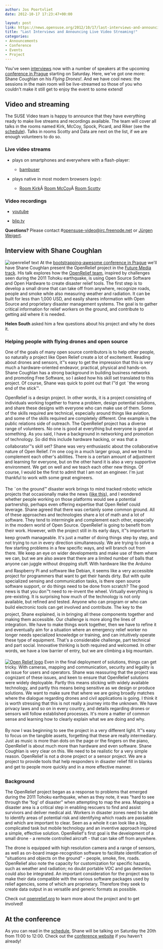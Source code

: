 ```yaml
---
author: Jos Poortvliet
date: 2012-10-17 17:23:47+00:00

layout: post
link: https://news.opensuse.org/2012/10/17/last-interviews-and-announcing-live-video-streaming/
title: "Last Interviews and Announcing Live Video Streaming!"
categories:
- Announcements
- Conference
- Events
- Project
---
```

You've seen [interviews](https://news.opensuse.org/2012/10/11/learn-more-about-open-next-week-in-prague/) now with a number of speakers at the upcoming [conference in Prague](http://conference.opensuse.org) starting on Saturday. Here, we've got one more: Shane Coughlan on his _Flying Drones!_. And we have cool news: the sessions in the main room will be live-streamed so those of you who couldn't make it still get to enjoy the event to some extend!<!-- more -->


## Video and streaming


The SUSE Video team is happy to announce that they have everything ready to make live streams and recordings available. The team will cover all talks in the rooms named Kirk, McCoy, Spock, Picard, and Riker (see the [schedule](http://bootstrapping-awesome.org/schedule/)). Talks in rooms Scotty and Data are next on the list, if we are enough volunteers to do so.


### Live video streams





	
  * plays on smartphones and everywhere with a flash-player:

	
    * [bambuser](http://bambuser.com/channel/opensusetv)






	
  * plays native in most modern browsers (ogv):

	
    * [Room Kirk](http://stream.masterssystems.com:8000/opensuse1.ogv)Â [Room McCoy](http://stream.masterssystems.com:8000/opensuse2.ogv)Â [Room Scotty](http://stream.masterssystems.com:8000/opensuse3.ogv)







### Video recordings





	
  * [youtube](http://youtube.com/user/opensusetv)

	
  * [blip.tv](http://blip.tv/opensuse)


**Questions?** Please contact #opensuse-video@irc.freenode.net or [Jürgen Weigert](http://en.opensuse.org/User:Jnweiger).


## Interview with Shane Coughlan


![openrelief text](http://openrelief.org/logo.jpg)
At the [bootstrapping-awesome conference in Prague](http://bootstrapping-awesome.org) we'll have Shane Coughlan present the OpenRelief project in the [Future Media track](http://bootstrapping-awesome.org/futuremedia). His talk explores how the [OpenRelief team](http://openrelief.org), inspired by challenges seen during the 2011 Tohoku earthquake, is using Open Source Software and Open Hardware to create disaster relief tools. The first step is to develop a small drone that can take off from anywhere, recognize roads, people and smoke while also measuring weather and radiation. It can be built for less than 1,000 USD, and easily shares information with Open Source and proprietary disaster management systems. The goal is to gather critical information for relief workers on the ground, and contribute to getting aid where it is needed.

**Helen South** asked him a few questions about his project and why he does it.


### Helping people with flying drones and open source 


One of the goals of many open source contributors is to help other people, so naturally a project like Open Relief create a lot of excitement.  Reading about drones and sensors, it™s easy to get the
impression that this is very much a hardware-oriented endeavor, practical, physical and hands-on. Shane Coughlan has a strong background in building business networks and promoting Free Software, so I asked how his skill set translated to this project. Of course, Shane was quick to point out that I™d got ˜the wrong end of the stick™.

OpenRelief is a design project. In other words, it is a project consisting of individuals working together to frame a problem, design potential solutions, and share these designs with everyone who can make use of them. Some of the skills required are technical, especially around things like aviation, and some of the skills required are completely different. One example is the public relations side of outreach. The OpenRelief project has a diverse range of volunteers. No one is good at everything but everyone is good at something. As you said, I have a background in networking and promotion of technology. So did this include hardware hacking, or was that a collaborator™s skill set? Shane was very enthusiastic about the collaborative nature of Open Relief.  I'm one cog in a much larger group, and we tend to complement each other's abilities. There is a certain amount of adjustment and learning for everyone, but on the other hand it is also a very supportive  environment. We get on well and we teach each other new things. Of course, I would be the first to admit that I am not an engineer. I'm just thankful to work with some great engineers.

The ˜on the ground™ disaster work brings to mind tracked robotic vehicle projects that occasionally make the news ([like this](http://web-japan.org/trends/09_sci-tech/sci100909.html)), and I wondered whether people working on those platforms would see a potential partnership, perhaps even offering expertise that Open Relief could leverage. Shane agreed that there was certainly some common ground. All of these approaches and technologies share a lot of math and a lot of software. They tend to intermingle and complement each other, especially in the modern world of Open Source. OpenRelief is going to benefit from their work. However, with the project still in its early days, it™s important to keep growth manageable.  It's just a matter of doing things step by step, and not trying to run in
every direction simultaneously. We are trying to solve a few starting problems in a few specific ways, and will branch out from there. We keep an eye on wider developments and make use of them where we can, but we are also aware that there are a limited number of balls that anyone can juggle without dropping stuff. With hardware like the Arduino and Raspberry Pi and software like Debian, it seems like a very accessible project for programmers that want to get their hands dirty. But with quite specialized sensing and communication tasks, is there open source software support, or do
things need to be done from scratch?  The good news is that you don™t need to re-invent the wheel. Virtually everything is pre-existing. It is surprising how much of the technology is not only available, but refined and tested. Anyone who can program or who can build electronic tools can get involved and contribute.  The key to the project, Shane explained, is in bringing all these components together and making them accessible. Our challenge is more along the lines of integration. We have to make things work together, then we have to refine it and eventually aim for a situation where an emergency relief worker no longer needs specialized knowledge or training, and can intuitively operate these type of equipment. That's a considerable challenge, part technical and part social. Innovative thinking is both required and welcomed. In other words, we have a low barrier of entry, but we are climbing a big mountain.

[![Open Relief logo](http://openrelief.org/logo2.jpg)](http://openrelief.org)
Even in the final deployment of solutions, things can get tricky. With cameras, mapping and communication, security and legality is an issue for users and operators.  Shane was reassuring that the project was cognizant of these issues, and keen to ensure that OpenRelief solutions were widely deployable.  Partly this means sticking with widely available technology, and partly this means being sensitive as we design or produce solutions. We want to make sure that where we are going broadly matches where the dialogue regarding drones and civil applications is going. I think it is worth stressing that this is not really a journey into the unknown. We have privacy laws and so on in every country, and details regarding drones or sensors will follow established processes. It's more a matter of common sense and learning how to clearly explain what we are doing and why.

By now I was beginning to see the project in a very different light. It™s easy to focus on the tangible assets, forgetting that these are really intermediary. Just as music is more than dots on the page or the fingers on the piano, OpenRelief is about much more than hardware and even software.  Shane Coughlan is very clear on this.   We need to be realistic for a very simple reason. OpenRelief is not a drone project or a sensor project. We are a project to provide tools that help responders in disaster relief fill in blanks and get to people more quickly and in a more effective manner.



### Background


The OpenRelief project began as a response to problems that emerged during the 2011 Tohoku earthquake, when as they note, it was "hard to see through the 'fog' of disaster" when attempting to map the area. Mapping a disaster area is a critical step in enabling rescuers to find and assist survivors and deliver medical aid. Workers in disaster zones need to be able to identify areas of potential risk and identifying which roads are passable and which are important to clear. Seen as a whole it can look like a big, complicated task but mobile technology and an inventive approach inspired a simple, effective solution. OpenRelief's first goal is the development of a small drone - a remote controlled aircraft - that can take off from anywhere.

The drone is equipped with high resolution camera and a range of sensors, as well as on-board image-recognition software to facilitate identification of "situations and objects on the ground" - people, smoke, fire, roads. OpenRelief also note the capacity for customization for specific hazards, such as weather and radiation; no doubt portable VOC and gas detection could also be integrated. An important consideration for the project was to make their data compatible with the various software packages used by relief agencies, some of which are proprietary. Therefore they seek to create data output in as versatile and generic formats as possible.

Check out [openrelief.org](http://openrelief.org/) to learn more about the project and to get involved!



## At the conference


As you can read in the [schedule](http://bootstrapping-awesome.org/schedule/), Shane will be talking on Saturday the 20th from 11:00 to 12:00. Check out the [conference website](http://conference.opensuse.org) if you haven't already!		
